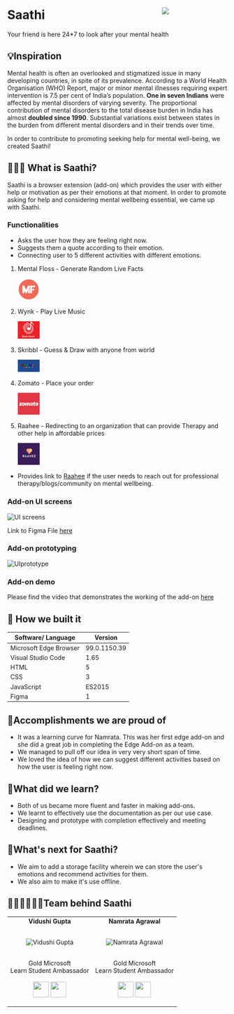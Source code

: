 # Saathi <img src=https://github.com/Vidushi-Gupta/Saathi/blob/main/assets/logo50.png width=150 align='right'>
Your friend is here 24*7 to look after your mental health

## 💡Inspiration
Mental health is often an overlooked and stigmatized issue in many developing countries, in spite of its prevalence. According to a World Health Organisation (WHO) Report, major or minor mental illnesses requiring expert intervention is 7.5 per cent of India’s population. **One in seven Indians** were affected by mental disorders of varying severity. The proportional contribution of mental disorders to the total disease burden in India has almost **doubled since 1990**. Substantial variations exist between states in the burden from different mental disorders and in their trends over time.

In order to contribute to promoting seeking help for mental well-being, we created Saathi!

## 👩🏻‍💻 What is Saathi?
Saathi is a browser extension (add-on) which provides the user with either help or motivation as per their emotions at that moment. In order to promote asking for help and considering mental wellbeing essential, we came up with Saathi.

### Functionalities
- Asks the user how they are feeling right now.
- Suggests them a quote according to their emotion.
- Connecting user to 5 different activities with different emotions.

1. Mental Floss - Generate Random Live Facts 

   <img src="https://github.com/Namrata-Agrawal/Saathi/blob/main/logo_images/Mental_Floss.png" width="50px" > 

2. Wynk - Play Live Music

   <img src="https://github.com/Namrata-Agrawal/Saathi/blob/main/logo_images/Wynk.jpg" width="50px" > 

3. Skribbl - Guess & Draw with anyone from world

   <img src="https://github.com/Namrata-Agrawal/Saathi/blob/main/logo_images/skribbl.jpg" width="50px"> 

4. Zomato - Place your order

   <img src="https://github.com/Namrata-Agrawal/Saathi/blob/main/logo_images/Zomato.png" width="50px">

5. Raahee - Redirecting to an organization that can provide Therapy and other help in affordable prices

   <img src="https://github.com/Namrata-Agrawal/Saathi/blob/main/logo_images/raahee.jpg" width="50px">

- Provides link to [Raahee](https://raahee.in/) if the user needs to reach out for professional therapy/blogs/community on mental wellbeing.

### Add-on UI screens
![UI screens](https://user-images.githubusercontent.com/55969597/158029840-897c64ea-003f-49c1-9253-bd942a92b2c9.png)

Link to Figma File [here](https://www.figma.com/file/kt7tx5kEC6bcinxnpk80J6/Saathi?node-id=0%3A1)

### Add-on prototyping
![UIprototype](https://github.com/Vidushi-Gupta/Saathi/blob/main/assets/Extension-prototype.gif)

### Add-on demo
Please find the video that demonstrates the working of the add-on [here](https://stdntpartners-my.sharepoint.com/:v:/g/personal/vidushi_gupta_1_studentambassadors_com/ESikQy1UHv5KhpORUwzYrx8BYqEe-CcGzlxpnc-Y6CiAnw?e=1ARDi3)

## 🔨 How we built it

| Software/ Language | Version |
|----------|---------|
| Microsoft Edge Browser | 99.0.1150.39 |
| Visual Studio Code | 1.65 |
| HTML | 5 |
| CSS | 3 |
| JavaScript | ES2015 |
| Figma | 1 |

## 🥇Accomplishments we are proud of

- It was a learning curve for Namrata. This was her first edge add-on and she did a great job in completing the Edge Add-on as a team. 
- We managed to pull off our idea in very very short span of time.
- We loved the idea of how we can suggest different activities based on how the user is feeling right now.

## 📖What did we learn?

- Both of us became more fluent and faster in making add-ons.
- We learnt to effectively use the documentation as per our use case.
- Designing and prototype with completion effectively and meeting deadlines.

## 🚀What's next for Saathi?

- We aim to add a storage facility wherein we can store the user's emotions and recommend activities for them.
- We also aim to make it's use offline.

## 👩🏻‍💻👩🏻‍💻Team behind Saathi

<table align="center">
<tr align="center">
<td>
<strong>Vidushi Gupta</strong>
<p align="center">
  <br>
<img src = "https://i.ibb.co/DgfT0wS/Group-48.png"  height="120" alt="Vidushi Gupta">
</p>
<p align="center">
<br> Gold Microsoft <br> Learn Student Ambassador
<br> <br> <a href = "https://github.com/Vidushi-Gupta"><img src = "http://www.iconninja.com/files/241/825/211/round-collaboration-social-github-code-circle-network-icon.svg" width="36" height = "36"/></a>
<a href = "https://www.linkedin.com/in/vidushi-gupta07/">
<img src = "http://www.iconninja.com/files/863/607/751/network-linkedin-social-connection-circular-circle-media-icon.svg" width="36" height="36"/>
</a>
</p>
</td>
<td>
<strong>Namrata Agrawal</strong>
<p align="center">
  <br>
<img src = "https://i.ibb.co/SrCVvxj/Whats-App-Image-2022-03-13-at-12-26-37-AM.jpg"  height="120" alt="Namrata Agrawal">
</p>
<p align="center">
<br> Gold Microsoft <br> Learn Student Ambassador
<br> <br> <a href = "https://github.com/Namrata-Agrawal"><img src = "http://www.iconninja.com/files/241/825/211/round-collaboration-social-github-code-circle-network-icon.svg" width="36" height = "36"/></a>
<a href = "https://www.linkedin.com/in/namrata-agrawal-/">
<img src = "http://www.iconninja.com/files/863/607/751/network-linkedin-social-connection-circular-circle-media-icon.svg" width="36" height="36"/>
</a>
</p>
</td>
</tr>
</table>


